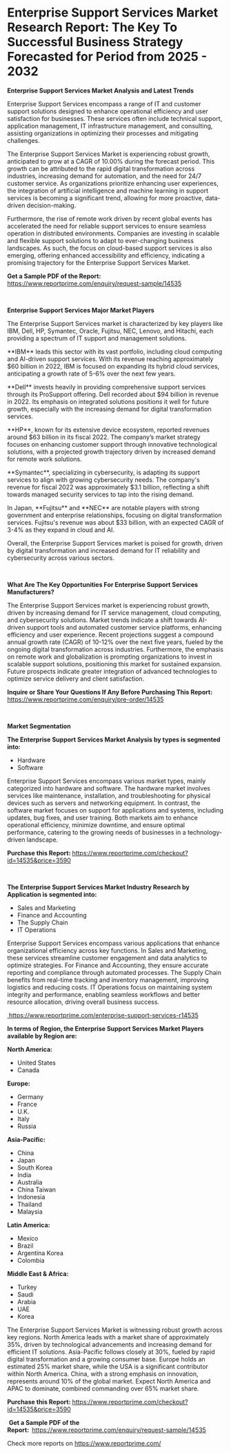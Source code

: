 <p><h1>Enterprise Support Services Market Research Report: The Key To Successful Business Strategy Forecasted for Period from 2025 - 2032</h1></p><p><strong>Enterprise Support Services Market Analysis and Latest Trends</strong></p>
<p><p>Enterprise Support Services encompass a range of IT and customer support solutions designed to enhance operational efficiency and user satisfaction for businesses. These services often include technical support, application management, IT infrastructure management, and consulting, assisting organizations in optimizing their processes and mitigating challenges.</p><p>The Enterprise Support Services Market is experiencing robust growth, anticipated to grow at a CAGR of 10.00% during the forecast period. This growth can be attributed to the rapid digital transformation across industries, increasing demand for automation, and the need for 24/7 customer service. As organizations prioritize enhancing user experiences, the integration of artificial intelligence and machine learning in support services is becoming a significant trend, allowing for more proactive, data-driven decision-making.</p><p>Furthermore, the rise of remote work driven by recent global events has accelerated the need for reliable support services to ensure seamless operation in distributed environments. Companies are investing in scalable and flexible support solutions to adapt to ever-changing business landscapes. As such, the focus on cloud-based support services is also emerging, offering enhanced accessibility and efficiency, indicating a promising trajectory for the Enterprise Support Services Market.</p></p>
<p><strong>Get a Sample PDF of the Report:&nbsp;</strong> <a href="https://www.reportprime.com/enquiry/request-sample/14535?utm_campaign=3326&utm_medium=2&utm_source=Github&utm_content=ia&utm_term=20032025&utm_id=enterprise-support-services">https://www.reportprime.com/enquiry/request-sample/14535</a></p>
<p>&nbsp;</p>
<p><strong>Enterprise Support Services Major Market Players</strong></p>
<p><p>The Enterprise Support Services market is characterized by key players like IBM, Dell, HP, Symantec, Oracle, Fujitsu, NEC, Lenovo, and Hitachi, each providing a spectrum of IT support and management solutions.</p><p>**IBM** leads this sector with its vast portfolio, including cloud computing and AI-driven support services. With its revenue reaching approximately $60 billion in 2022, IBM is focused on expanding its hybrid cloud services, anticipating a growth rate of 5-6% over the next few years.</p><p>**Dell** invests heavily in providing comprehensive support services through its ProSupport offering. Dell recorded about $94 billion in revenue in 2022. Its emphasis on integrated solutions positions it well for future growth, especially with the increasing demand for digital transformation services.</p><p>**HP**, known for its extensive device ecosystem, reported revenues around $63 billion in its fiscal 2022. The company’s market strategy focuses on enhancing customer support through innovative technological solutions, with a projected growth trajectory driven by increased demand for remote work solutions.</p><p>**Symantec**, specializing in cybersecurity, is adapting its support services to align with growing cybersecurity needs. The company's revenue for fiscal 2022 was approximately $3.1 billion, reflecting a shift towards managed security services to tap into the rising demand.</p><p>In Japan, **Fujitsu** and **NEC** are notable players with strong government and enterprise relationships, focusing on digital transformation services. Fujitsu's revenue was about $33 billion, with an expected CAGR of 3-4% as they expand in cloud and AI.</p><p>Overall, the Enterprise Support Services market is poised for growth, driven by digital transformation and increased demand for IT reliability and cybersecurity across various sectors.</p></p>
<p>&nbsp;</p>
<p><strong>What Are The Key Opportunities For Enterprise Support Services Manufacturers?</strong></p>
<p><p>The Enterprise Support Services market is experiencing robust growth, driven by increasing demand for IT service management, cloud computing, and cybersecurity solutions. Market trends indicate a shift towards AI-driven support tools and automated customer service platforms, enhancing efficiency and user experience. Recent projections suggest a compound annual growth rate (CAGR) of 10-12% over the next five years, fueled by the ongoing digital transformation across industries. Furthermore, the emphasis on remote work and globalization is prompting organizations to invest in scalable support solutions, positioning this market for sustained expansion. Future prospects indicate greater integration of advanced technologies to optimize service delivery and client satisfaction.</p></p>
<p><strong>Inquire or Share Your Questions If Any Before Purchasing This Report:</strong> <a href="https://www.reportprime.com/enquiry/pre-order/14535?utm_campaign=3326&utm_medium=2&utm_source=Github&utm_content=ia&utm_term=20032025&utm_id=enterprise-support-services">https://www.reportprime.com/enquiry/pre-order/14535</a></p>
<p>&nbsp;</p>
<p><strong>Market Segmentation</strong></p>
<p><strong>The Enterprise Support Services Market Analysis by types is segmented into:</strong></p>
<p><ul><li>Hardware</li><li>Software</li></ul></p>
<p><p>Enterprise Support Services encompass various market types, mainly categorized into hardware and software. The hardware market involves services like maintenance, installation, and troubleshooting for physical devices such as servers and networking equipment. In contrast, the software market focuses on support for applications and systems, including updates, bug fixes, and user training. Both markets aim to enhance operational efficiency, minimize downtime, and ensure optimal performance, catering to the growing needs of businesses in a technology-driven landscape.</p></p>
<p><strong>Purchase this Report:&nbsp;</strong><a href="https://www.reportprime.com/checkout?id=14535&price=3590&utm_campaign=3326&utm_medium=2&utm_source=Github&utm_content=ia&utm_term=20032025&utm_id=enterprise-support-services">https://www.reportprime.com/checkout?id=14535&price=3590</a></p>
<p>&nbsp;</p>
<p><strong>The Enterprise Support Services Market Industry Research by Application is segmented into:</strong></p>
<p><ul><li>Sales and Marketing</li><li>Finance and Accounting</li><li>The Supply Chain</li><li>IT Operations</li></ul></p>
<p><p>Enterprise Support Services encompass various applications that enhance organizational efficiency across key functions. In Sales and Marketing, these services streamline customer engagement and data analytics to optimize strategies. For Finance and Accounting, they ensure accurate reporting and compliance through automated processes. The Supply Chain benefits from real-time tracking and inventory management, improving logistics and reducing costs. IT Operations focus on maintaining system integrity and performance, enabling seamless workflows and better resource allocation, driving overall business success.</p></p>
<p><a href="https://www.reportprime.com/enterprise-support-services-r14535?utm_campaign=3326&utm_medium=2&utm_source=Github&utm_content=ia&utm_term=20032025&utm_id=enterprise-support-services">&nbsp;https://www.reportprime.com/enterprise-support-services-r14535</a></p>
<p><strong>In terms of Region, the Enterprise Support Services Market Players available by Region are:</strong></p>
<p>
    <p> <strong> North America: </strong>
        <ul>
            <li>United States</li>
            <li>Canada</li>
        </ul>
        </p> 
    <p> <strong> Europe: </strong>
        <ul>
            <li>Germany</li>
            <li>France</li>
            <li>U.K.</li>
            <li>Italy</li>
            <li>Russia</li>
        </ul>
        </p> 
    <p> <strong> Asia-Pacific: </strong>
        <ul>
            <li>China</li>
            <li>Japan</li>
            <li>South Korea</li>
            <li>India</li>
            <li>Australia</li>
            <li>China Taiwan</li>
            <li>Indonesia</li>
            <li>Thailand</li>
            <li>Malaysia</li>
        </ul>
        </p> 
    <p> <strong> Latin America: </strong>
        <ul>
            <li>Mexico</li>
            <li>Brazil</li>
            <li>Argentina Korea</li>
            <li>Colombia</li>
        </ul>
        </p> 
    <p> <strong> Middle East & Africa: </strong>
        <ul>
            <li>Turkey</li>
            <li>Saudi</li>
            <li>Arabia</li>
            <li>UAE</li>
            <li>Korea</li>
        </ul>
    </p>
    </p>
<p><p>The Enterprise Support Services Market is witnessing robust growth across key regions. North America leads with a market share of approximately 35%, driven by technological advancements and increasing demand for efficient IT solutions. Asia-Pacific follows closely at 30%, fueled by rapid digital transformation and a growing consumer base. Europe holds an estimated 25% market share, while the USA is a significant contributor within North America. China, with a strong emphasis on innovation, represents around 10% of the global market. Expect North America and APAC to dominate, combined commanding over 65% market share.</p></p>
<p><strong>Purchase this Report: </strong><a href="https://www.reportprime.com/checkout?id=14535&price=3590&utm_campaign=3326&utm_medium=2&utm_source=Github&utm_content=ia&utm_term=20032025&utm_id=enterprise-support-services">https://www.reportprime.com/checkout?id=14535&price=3590</a></p>
<p>&nbsp;<strong>Get a Sample PDF of the Report:&nbsp;&nbsp;</strong><a href="https://www.reportprime.com/enquiry/request-sample/14535?utm_campaign=3326&utm_medium=2&utm_source=Github&utm_content=ia&utm_term=20032025&utm_id=enterprise-support-services">https://www.reportprime.com/enquiry/request-sample/14535</a></p>
<p><strong></strong></p>
<p>Check more reports on <a href="https://www.reportprime.com/?utm_campaign=3326&utm_medium=2&utm_source=Github&utm_content=ia&utm_term=20032025&utm_id=enterprise-support-services">https://www.reportprime.com/</a></p>